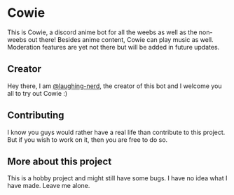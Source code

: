 
# Cowie

This is Cowie, a discord anime bot for all the weebs as well as the non-weebs out there! Besides anime content, Cowie can play music as well. Moderation features are yet not there but will be added in future updates.
## Creator

Hey there, I am [@laughing-nerd](https://www.github.com/laughing-nerd), the creator of this bot and I welcome you all to try out Cowie :)


## Contributing

I know you guys would rather have a real life than contribute to this project. But if you wish to work on it, then you are free to do so.
## More about this project

This is a hobby project and might still have some bugs. I have no idea what I have made. Leave me alone.
